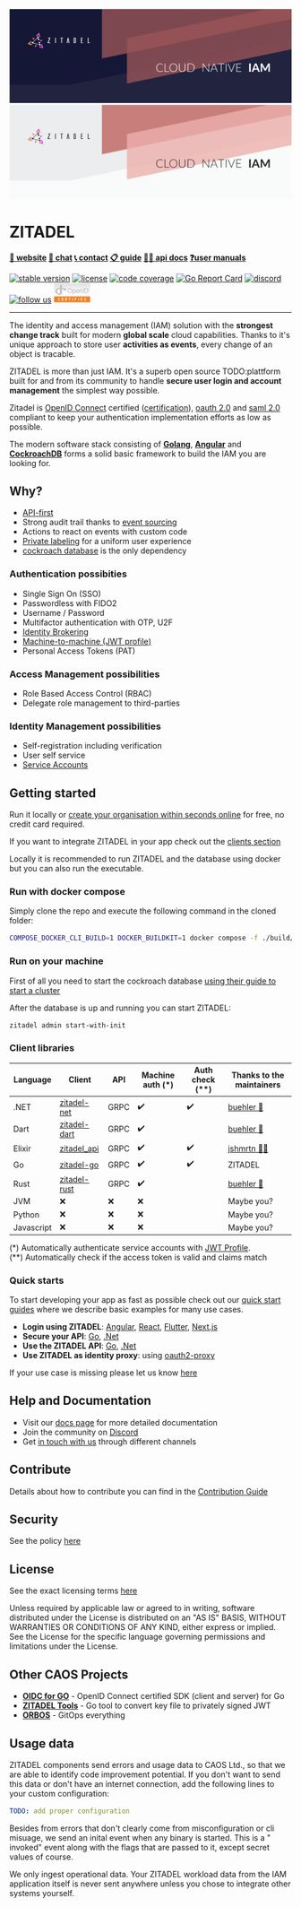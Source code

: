 <a href="https://zitadel.ch#gh-dark-mode-only"><img src="./docs/static/headers/zitadel-header-dark.png" alt="Zitadel Header" /></a>
<a href="https://zitadel.ch#gh-light-mode-only"><img src="./docs/static/headers/zitadel-header-light.png" alt="Zitadel Header" /></a>

# ZITADEL

**[🏡 website](https://zitadel.ch) [💬 chat](https://zitadel.ch/chat) [📞 contact](https://zitadel.ch/contact/) [📋 guide](https://docs.zitadel.ch/docs/guides/overview) [🧑‍💻 api docs](https://docs.zitadel.ch/docs/apis/introduction) [❓user manuals](https://docs.zitadel.ch/docs/manuals/introduction)**

[![stable version](https://badgen.net/github/release/caos/zitadel/stable)](https://github.com/caos/zitadel/releases/latest)
[![license](https://badgen.net/github/license/caos/zitadel)](#license)
[![code coverage](https://badgen.net/codecov/c/github/caos/zitadel)](https://app.codecov.io/gh/caos/zitadel)
[![Go Report Card](https://goreportcard.com/badge/github.com/caos/zitadel)](https://goreportcard.com/report/github.com/caos/zitadel)
[![discord](https://badgen.net/discord/online-members/erh5Brh7jE)](https://zitadel.ch/chat)
[![follow us](https://badgen.net/twitter/follow/zitadel)](https://twitter.com/zitadel)
<a href="https://www.certification.openid.net/plan-detail.html?public=true&plan=w3ddtJcy0tpHL"><img src="./docs/static/logos/oidc-cert.png" alt="OpenID certification" height="35px" width="auto" /></a>

---

The identity and access management (IAM) solution with the **strongest change track** built for modern **global scale** cloud capabilities. Thanks to it's unique approach to store user **activities as events**, every change of an object is tracable.

ZITADEL is more than just IAM. It's a superb open source TODO:plattform built for and from its community to handle **secure user login and account management** the simplest way possible.

Zitadel is [OpenID Connect](https://openid.net/connect) certified ([certification](https://www.certification.openid.net/plan-detail.html?public=true&plan=w3ddtJcy0tpHL)), [oauth 2.0](https://datatracker.ietf.org/doc/html/rfc6749) and [saml 2.0](https://datatracker.ietf.org/doc/html/rfc7522) compliant to keep your authentication implementation efforts as low as possible.

The modern software stack consisting of [**Golang**](https://golang.org/), [**Angular**](https://angular.io/) and [**CockroachDB**](https://www.cockroachlabs.com/) forms a solid basic framework to build the IAM you are looking for.

## Why?

- [API-first](https://docs.zitadel.ch/docs/apis/introduction)
- Strong audit trail thanks to [event sourcing](https://docs.zitadel.ch/docs/concepts/eventstore)
- Actions to react on events with custom code
- [Private labeling](https://docs.zitadel.ch/docs/guides/customization/branding) for a uniform user experience
- [cockroach database](https://www.cockroachlabs.com/) is the only dependency

### Authentication possibities

- Single Sign On (SSO)
- Passwordless with FIDO2
- Username / Password
- Multifactor authentication with OTP, U2F
- [Identity Brokering](https://docs.zitadel.ch/docs/guides/authentication/identity-brokering)
- [Machine-to-machine (JWT profile)](https://docs.zitadel.ch/docs/guides/authentication/serviceusers)
- Personal Access Tokens (PAT)

### Access Management possibilities

- Role Based Access Control (RBAC)
- Delegate role management to third-parties

### Identity Management possibilities

- Self-registration including verification
- User self service
- [Service Accounts](https://docs.zitadel.ch/docs/guides/authentication/serviceusers)

## Getting started

Run it locally or [create your organisation within seconds online](https://accounts.zitadel.ch/register/org) for free, no credit card required.

If you want to integrate ZITADEL in your app check out the [clients section](###client-libraries)

Locally it is recommended to run ZITADEL and the database using docker but you can also run the executable.

### Run with docker compose

Simply clone the repo and execute the following command in the cloned folder:

```bash
COMPOSE_DOCKER_CLI_BUILD=1 DOCKER_BUILDKIT=1 docker compose -f ./build/local/docker-compose.yml up
```

### Run on your machine

First of all you need to start the cockroach database [using their guide to start a cluster](https://www.cockroachlabs.com/docs/v21.2/start-a-local-cluster)

After the database is up and running you can start ZITADEL:

<!-- TODO: install zitadel cli -->

```bash
zitadel admin start-with-init
```

### Client libraries

<!-- TODO: check other libraries -->

| Language | Client | API | Machine auth (\*) | Auth check (\*\*) | Thanks to the maintainers |
|----------|--------|--------------|----------|---------|---------------------------|
| .NET     | [zitadel-net](https://github.com/caos/zitadel-net) | GRPC | ✔️ | ✔️ | [buehler 👑](https://github.com/buehler) |
| Dart     | [zitadel-dart](https://github.com/caos/zitadel-dart) | GRPC | ✔️ | | [buehler 👑](https://github.com/buehler) |
| Elixir   | [zitadel_api](https://github.com/jshmrtn/zitadel_api) | GRPC | ✔️ | ✔️ | [jshmrtn 🙏🏻](https://github.com/jshmrtn) |
| Go       | [zitadel-go](https://github.com/caos/zitadel-go) | GRPC | ✔️ | ✔️ | ZITADEL |
| Rust     | [zitadel-rust](https://crates.io/crates/zitadel) | GRPC | ✔️ | | [buehler 👑](https://github.com/buehler) |
| JVM      | ❌ | ❌ | ❌ | | Maybe you? |
| Python   | ❌ | ❌ | ❌ | | Maybe you? |
| Javascript | ❌ | ❌ | ❌ | | Maybe you? |

(\*) Automatically authenticate service accounts with [JWT Profile](https://docs.zitadel.ch/docs/apis/openidoauth/grant-types#json-web-token-jwt-profile).  
(\*\*) Automatically check if the access token is valid and claims match

### Quick starts

To start developing your app as fast as possible check out our [quick start guides](https://docs.zitadel.ch/docs/quickstarts/introduction) where we describe basic examples for many use cases.

- **Login using ZITADEL**: [Angular](https://docs.zitadel.ch/docs/quickstarts/login/angular), [React](https://docs.zitadel.ch/docs/quickstarts/login/react), [Flutter](https://docs.zitadel.ch/docs/quickstarts/login/flutter), [Next.js](https://docs.zitadel.ch/docs/quickstarts/login/nextjs)
- **Secure your API**: [Go](https://docs.zitadel.ch/docs/quickstarts/secure-api/go), [.Net](https://docs.zitadel.ch/docs/quickstarts/secure-api/dot-net)
- **Use the ZITADEL API**: [Go](https://docs.zitadel.ch/docs/quickstarts/call-zitadel-api/go), [.Net](https://docs.zitadel.ch/docs/quickstarts/call-zitadel-api/dot-net)
- **Use ZITADEL as identity proxy**: using [oauth2-proxy](https://docs.zitadel.ch/docs/quickstarts/identity-proxy/oauth2-proxy)

If your use case is missing please let us know [here](https://github.com/caos/zitadel/discussions/1717)

## Help and Documentation

- Visit our [docs page](https://docs.zitadel.ch) for more detailed documentation
- Join the community on [Discord](https://zitadel.ch/chat)
- Get [in touch with us](https://zitadel.ch/contact/) through different channels

## Contribute

Details about how to contribute you can find in the [Contribution Guide](CONTRIBUTING.md)

## Security

See the policy [here](./SECURITY.md)

## License

See the exact licensing terms [here](./LICENSE)

Unless required by applicable law or agreed to in writing, software distributed under the License is distributed on an "AS IS" BASIS, WITHOUT WARRANTIES OR CONDITIONS OF ANY KIND, either express or implied. See the License for the specific language governing permissions and limitations under the License.

## Other CAOS Projects

- [**OIDC for GO**](https://github.com/caos/oidc) - OpenID Connect certified SDK (client and server) for Go
- [**ZITADEL Tools**](https://github.com/caos/zitadel-tools) - Go tool to convert  key file to privately signed JWT
- [**ORBOS**](https://github.com/caos/orbos/) - GitOps everything

## Usage data

ZITADEL components send errors and usage data to CAOS Ltd., so that we are able to identify code improvement potential. If you don't want to send this data or don't have an internet connection, add the following lines to your custom configuration:

```yaml
TODO: add proper configuration
```

Besides from errors that don't clearly come from misconfiguration or cli misuage, we send an inital event when any binary is started. This is a " invoked" event along with the flags that are passed to it, except secret values of course.

We only ingest operational data. Your ZITADEL workload data from the IAM application itself is never sent anywhere unless you chose to integrate other systems yourself.
